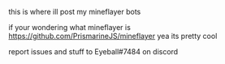 this is where ill post my mineflayer bots

if your wondering what mineflayer is
https://github.com/PrismarineJS/mineflayer
yea its pretty cool

report issues and stuff to Eyeball#7484 on discord
